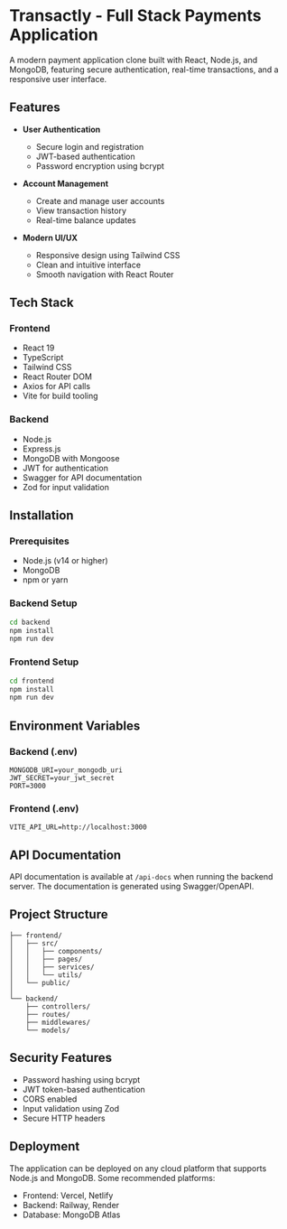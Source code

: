 # Transactly - Full Stack Payments Application

A modern payment application clone built with React, Node.js, and MongoDB, featuring secure authentication, real-time transactions, and a responsive user interface.

## Features

- **User Authentication**
  - Secure login and registration
  - JWT-based authentication
  - Password encryption using bcrypt

- **Account Management**
  - Create and manage user accounts
  - View transaction history
  - Real-time balance updates

- **Modern UI/UX**
  - Responsive design using Tailwind CSS
  - Clean and intuitive interface
  - Smooth navigation with React Router

## Tech Stack

### Frontend
- React 19
- TypeScript
- Tailwind CSS
- React Router DOM
- Axios for API calls
- Vite for build tooling

### Backend
- Node.js
- Express.js
- MongoDB with Mongoose
- JWT for authentication
- Swagger for API documentation
- Zod for input validation

## Installation

### Prerequisites
- Node.js (v14 or higher)
- MongoDB
- npm or yarn

### Backend Setup
```bash
cd backend
npm install
npm run dev
```

### Frontend Setup
```bash
cd frontend
npm install
npm run dev
```

## Environment Variables

### Backend (.env)
```
MONGODB_URI=your_mongodb_uri
JWT_SECRET=your_jwt_secret
PORT=3000
```

### Frontend (.env)
```
VITE_API_URL=http://localhost:3000
```

## API Documentation

API documentation is available at `/api-docs` when running the backend server. The documentation is generated using Swagger/OpenAPI.

## Project Structure

```
├── frontend/
│   ├── src/
│   │   ├── components/
│   │   ├── pages/
│   │   ├── services/
│   │   └── utils/
│   └── public/
│
└── backend/
    ├── controllers/
    ├── routes/
    ├── middlewares/
    └── models/
```

## Security Features

- Password hashing using bcrypt
- JWT token-based authentication
- CORS enabled
- Input validation using Zod
- Secure HTTP headers

## Deployment

The application can be deployed on any cloud platform that supports Node.js and MongoDB. Some recommended platforms:
- Frontend: Vercel, Netlify
- Backend: Railway, Render
- Database: MongoDB Atlas



